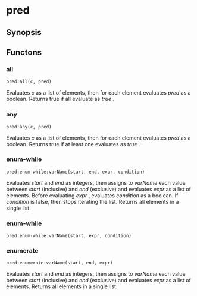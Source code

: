 <h1 class="library">pred</h1>

## Synopsis



## Functons

<a name="all">

### all

`pred:all(c, pred)`

Evaluates *c* as a list of elements, then for each element evaluates *pred* as a boolean. Returns true if all evaluate as *true* .

<a name="any">

### any

`pred:any(c, pred)`

Evaluates *c* as a list of elements, then for each element evaluates *pred* as a boolean. Returns true if at least one evaluates as *true* .

<a name="enum-while">

### enum-while

`pred:enum-while:varName(start, end, expr, condition)`

Evaluates *start* and *end* as integers, then assigns to *varName* each value between *start* (inclusive) and *end* (exclusive) and evaluates *expr* as a list of elements. Before evaluating *expr* , evaluates *condition* as a boolean. If *condition* is false, then stops iterating the list. Returns all elements in a single list.

<a name="enum-while">

### enum-while

`pred:enum-while:varName(start, expr, condition)`



<a name="enumerate">

### enumerate

`pred:enumerate:varName(start, end, expr)`

Evaluates *start* and *end* as integers, then assigns to *varName* each value between *start* (inclusive) and *end* (exclusive) and evaluates *expr* as a list of elements. Returns all elements in a single list.

